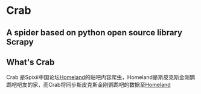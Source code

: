 # Crab

A spider based on python open source library Scrapy
---------------------------------
## What's Crab

Crab 是Spixii中国论坛[Homeland](http://spixii.cn)的贴吧内容爬虫，Homeland是斯皮克斯金刚鹦鹉吧吧友的家，而Crab将同步斯皮克斯金刚鹦鹉吧的数据至[Homeland](http://spixii.cn)
